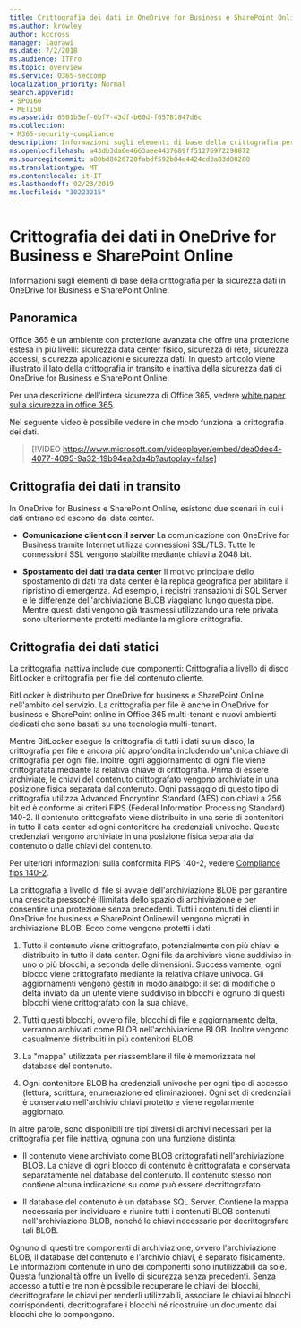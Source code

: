 ```yaml
---
title: Crittografia dei dati in OneDrive for Business e SharePoint Online
ms.author: krowley
author: kccross
manager: laurawi
ms.date: 7/2/2018
ms.audience: ITPro
ms.topic: overview
ms.service: O365-seccomp
localization_priority: Normal
search.appverid:
- SPO160
- MET150
ms.assetid: 6501b5ef-6bf7-43df-b60d-f65781847d6c
ms.collection:
- M365-security-compliance
description: Informazioni sugli elementi di base della crittografia per la sicurezza dati in OneDrive for Business e SharePoint Online.
ms.openlocfilehash: a43db3da6e4663aee4437689ff51276972298872
ms.sourcegitcommit: a80bd8626720fabdf592b84e4424cd3a83d08280
ms.translationtype: MT
ms.contentlocale: it-IT
ms.lasthandoff: 02/23/2019
ms.locfileid: "30223215"
---
```

# <a name="data-encryption-in-onedrive-for-business-and-sharepoint-online"></a>Crittografia dei dati in OneDrive for Business e SharePoint Online

Informazioni sugli elementi di base della crittografia per la sicurezza dati in OneDrive for Business e SharePoint Online.
  
## <a name="overview"></a>Panoramica

Office 365 è un ambiente con protezione avanzata che offre una protezione estesa in più livelli: sicurezza data center fisico, sicurezza di rete, sicurezza accessi, sicurezza applicazioni e sicurezza dati. In questo articolo viene illustrato il lato della crittografia in transito e inattiva della sicurezza dati di OneDrive for Business e SharePoint Online.
  
Per una descrizione dell'intera sicurezza di Office 365, vedere [white paper sulla sicurezza in office 365](https://go.microsoft.com/fwlink/p/?LinkId=270895).
  
Nel seguente video è possibile vedere in che modo funziona la crittografia dei dati.
  
> [!VIDEO https://www.microsoft.com/videoplayer/embed/dea0dec4-4077-4095-9a32-19b94ea2da4b?autoplay=false]
  
## <a name="encryption-of-data-in-transit"></a>Crittografia dei dati in transito

In OneDrive for Business e SharePoint Online, esistono due scenari in cui i dati entrano ed escono dai data center.
  
- **Comunicazione client con il server** La comunicazione con OneDrive for Business tramite Internet utilizza connessioni SSL/TLS. Tutte le connessioni SSL vengono stabilite mediante chiavi a 2048 bit. 
    
- **Spostamento dei dati tra data center** Il motivo principale dello spostamento di dati tra data center è la replica geografica per abilitare il ripristino di emergenza. Ad esempio, i registri transazioni di SQL Server e le differenze dell'archiviazione BLOB viaggiano lungo questa pipe. Mentre questi dati vengono già trasmessi utilizzando una rete privata, sono ulteriormente protetti mediante la migliore crittografia. 
    
## <a name="encryption-of-data-at-rest"></a>Crittografia dei dati statici

La crittografia inattiva include due componenti: Crittografia a livello di disco BitLocker e crittografia per file del contenuto cliente.
  
BitLocker è distribuito per OneDrive for business e SharePoint Online nell'ambito del servizio. La crittografia per file è anche in OneDrive for business e SharePoint online in Office 365 multi-tenant e nuovi ambienti dedicati che sono basati su una tecnologia multi-tenant.
  
Mentre BitLocker esegue la crittografia di tutti i dati su un disco, la crittografia per file è ancora più approfondita includendo un'unica chiave di crittografia per ogni file. Inoltre, ogni aggiornamento di ogni file viene crittografata mediante la relativa chiave di crittografia. Prima di essere archiviate, le chiavi del contenuto crittografato vengono archiviate in una posizione fisica separata dal contenuto. Ogni passaggio di questo tipo di crittografia utilizza Advanced Encryption Standard (AES) con chiavi a 256 bit ed è conforme ai criteri FIPS (Federal Information Processing Standard) 140-2. Il contenuto crittografato viene distribuito in una serie di contenitori in tutto il data center ed ogni contenitore ha credenziali univoche. Queste credenziali vengono archiviate in una posizione fisica separata dal contenuto o dalle chiavi del contenuto.
  
Per ulteriori informazioni sulla conformità FIPS 140-2, vedere [Compliance fips 140-2](https://go.microsoft.com/fwlink/?LinkId=517625).
  
La crittografia a livello di file si avvale dell'archiviazione BLOB per garantire una crescita pressoché illimitata dello spazio di archiviazione e per consentire una protezione senza precedenti. Tutti i contenuti dei clienti in OneDrive for business e SharePoint Onlinewill vengono migrati in archiviazione BLOB. Ecco come vengono protetti i dati:
  
1. Tutto il contenuto viene crittografato, potenzialmente con più chiavi e distribuito in tutto il data center. Ogni file da archiviare viene suddiviso in uno o più blocchi, a seconda delle dimensioni. Successivamente, ogni blocco viene crittografato mediante la relativa chiave univoca. Gli aggiornamenti vengono gestiti in modo analogo: il set di modifiche o delta inviato da un utente viene suddiviso in blocchi e ognuno di questi blocchi viene crittografato con la sua chiave.
    
2. Tutti questi blocchi, ovvero file, blocchi di file e aggiornamento delta, verranno archiviati come BLOB nell'archiviazione BLOB. Inoltre vengono casualmente distribuiti in più contenitori BLOB.
    
3. La "mappa" utilizzata per riassemblare il file è memorizzata nel database del contenuto.
    
4. Ogni contenitore BLOB ha credenziali univoche per ogni tipo di accesso (lettura, scrittura, enumerazione ed eliminazione). Ogni set di credenziali è conservato nell'archivio chiavi protetto e viene regolarmente aggiornato.
    
In altre parole, sono disponibili tre tipi diversi di archivi necessari per la crittografia per file inattiva, ognuna con una funzione distinta:
  
- Il contenuto viene archiviato come BLOB crittografati nell'archiviazione BLOB. La chiave di ogni blocco di contenuto è crittografata e conservata separatamente nel database del contenuto. Il contenuto stesso non contiene alcuna indicazione su come può essere decrittografato.
    
- Il database del contenuto è un database SQL Server. Contiene la mappa necessaria per individuare e riunire tutti i contenuti BLOB contenuti nell'archiviazione BLOB, nonché le chiavi necessarie per decrittografare tali BLOB.
    
Ognuno di questi tre componenti di archiviazione, ovvero l'archiviazione BLOB, il database del contenuto e l'archivio chiavi, è separato fisicamente. Le informazioni contenute in uno dei componenti sono inutilizzabili da sole. Questa funzionalità offre un livello di sicurezza senza precedenti. Senza accesso a tutti e tre non è possibile recuperare le chiavi dei blocchi, decrittografare le chiavi per renderli utilizzabili, associare le chiavi ai blocchi corrispondenti, decrittografare i blocchi né ricostruire un documento dai blocchi che lo compongono.
  

